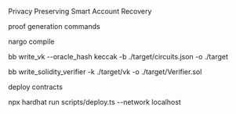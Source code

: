 Privacy Preserving Smart Account Recovery


proof generation commands


nargo compile

bb write_vk --oracle_hash keccak -b ./target/circuits.json -o ./target

bb write_solidity_verifier -k ./target/vk -o ./target/Verifier.sol


deploy contracts

npx hardhat run scripts/deploy.ts --network localhost